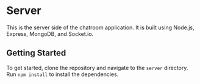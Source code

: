 # Server

This is the server side of the chatroom application. It is built using Node.js, Express, MongoDB, and Socket.io.

## Getting Started

To get started, clone the repository and navigate to the `server` directory. Run `npm install` to install the dependencies.


